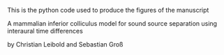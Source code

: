 This is the python code used to produce the figures of the manuscript

A mammalian inferior colliculus model for sound source separation using interaural time differences

by Christian Leibold and Sebastian Groß

